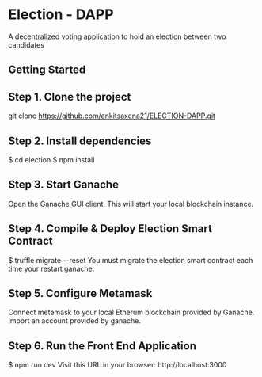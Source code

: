 # Election - DAPP 
A decentralized voting application to hold an election between two candidates
## Getting Started 

## Step 1. Clone the project
git clone https://github.com/ankitsaxena21/ELECTION-DAPP.git

## Step 2. Install dependencies
$ cd election
$ npm install
## Step 3. Start Ganache
Open the Ganache GUI client. This will start your local blockchain instance.

## Step 4. Compile & Deploy Election Smart Contract
$ truffle migrate --reset You must migrate the election smart contract each time your restart ganache.

## Step 5. Configure Metamask
Connect metamask to your local Etherum blockchain provided by Ganache.
Import an account provided by ganache.

## Step 6. Run the Front End Application
$ npm run dev Visit this URL in your browser: http://localhost:3000
